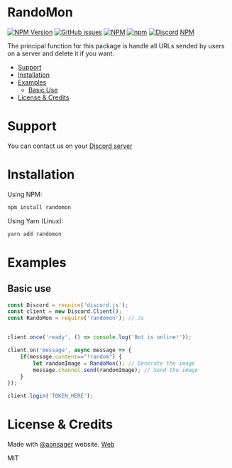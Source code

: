 # RandoMon
<p>
    <a href="https://www.npmjs.com/package/randomon"><img alt="NPM Version" src="https://img.shields.io/npm/v/randomon"></a>
    <a href="https://github.com/thekevinava/RandoMon/issues"><img alt="GitHub issues" src="https://img.shields.io/github/issues/thekevinava/RandoMon"></a>
    <a href="https://www.npmjs.com/package/randomon"><img alt="NPM" src="https://img.shields.io/npm/l/randomon"></a>
    <a href="https://www.npmjs.com/package/randomon"><img alt="npm" src="https://img.shields.io/npm/dt/randomon"></a>
    <a href="https://discord.gg/gAFRJpasj5"><img alt="Discord" src="https://img.shields.io/discord/791333925968412703?color=%237289DA&label=Discord&logo=discord"></a>
    <a href="https://www.npmjs.com/package/randomon">NPM</a>
</p>

The principal function for this package is handle all URLs sended by users on a server and delete it if you want.

- [Support](#support)
- [Installation](#installation)
- [Examples](#examples)
    - [Basic Use](#basic-use)
- [License & Credits](#license)

# Support

You can contact us on your [Discord server](https://discord.gg/gAFRJpasj5)

# Installation
Using NPM:
```js
npm install randomon
```
Using Yarn (Linux):
```js
yarn add randomon
```

# Examples

## Basic use
```js
const Discord = require('discord.js');
const client = new Discord.Client();
const RandoMon = require('randomon'); // Js


client.once('ready', () => console.log('Bot is online!'));

client.on('message', async message => {
    if(message.content=="!random") {
        let randomImage = RandoMon(); // Generate the image
        message.channel.send(randomImage); // Send the image
    }
});

client.login('TOKEN_HERE');
```

# License & Credits

Made with [@aonsager](https://github.com/aonsager) website. [Web](https://pokemon.alexonsager.net/)

MIT

